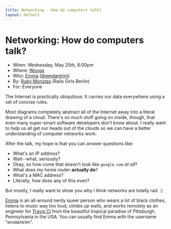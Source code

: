 ```yaml
---
title: Networking - How do computers talk?
layout: default
---
```


# Networking: How do computers talk?

<div id="event-meta">
  <ul>
    <li>When: Wednesday, May 25th, 8:00pm</li>
    <li>Where: <a href="https://goo.gl/maps/JApmDWF9rxP2">Wooga</a></li>
    <li>Who: <a href="https://blog.travis-ci.com/2015-07-27-emma-joins-the-travis-ci-team/">Emma</a> (<a href="https://twitter.com/emdantrim">@emdantrim</a>)</li>
    <li>By: <a href="http://rubymonstas.org/">Ruby Monstas</a> (Rails Girls Berlin)</li>
    <li>For: Everyone</li>
  </ul>
</div>

The Internet is practically ubiquitous. It carries our data everywhere using a
set of concise rules.

Most diagrams completely abstract all of the Internet away into a literal
drawing of a cloud. There's so much stuff going on inside, though, that even
many super-smart software developers don't know about. I really want to help us
all get our heads out of the clouds so we can have a better understanding of
computer networks work.

After the talk, my hope is that you can answer questions like:

* What's an IP address?
* Wait--what, seriously?
* Okay, so how come that doesn't look like `google.com` _at all_?
* What does my home router **actually do**?
* What's a MAC address?
* Literally, how does any of this even?

But mostly, I really want to show you why I think networks are totally rad. :)

[Emma](https://blog.travis-ci.com/2015-07-27-emma-joins-the-travis-ci-team/) is
an all-around nerdy queer person who wears a lot of black clothes, listens to
music way too loud, climbs up walls, and works remotely as an engineer for
[Travis CI](https://travis-ci.com) from the beautiful tropical paradise of
Pittsburgh, Pennsylvania in the USA. You can usually find Emma with the
username "emdantrim".
